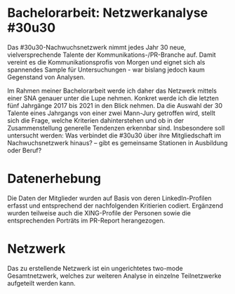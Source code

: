 # Bachelorarbeit: Netzwerkanalyse #30u30

Das #30u30-Nachwuchsnetzwerk nimmt jedes Jahr 30 neue, vielversprechende Talente der Kommunikations-/PR-Branche auf. Damit vereint es die Kommunikationsprofis von Morgen und eignet sich als spannendes Sample für Untersuchungen - war bislang jedoch kaum Gegenstand von Analysen.

Im Rahmen meiner Bachelorarbeit werde ich daher das Netzwerk mittels einer SNA genauer unter die Lupe nehmen. Konkret werde ich die letzten fünf Jahrgänge 2017 bis 2021 in den Blick nehmen. Da die Auswahl der 30 Talente eines Jahrgangs von einer zwei Mann-Jury getroffen wird, stellt sich die Frage, welche Kriterien dahinterstehen und ob in der Zusammenstellung generelle Tendenzen erkennbar sind. Insbesondere soll untersucht werden: Was verbindet die #30u30 über ihre Mitgliedschaft im Nachwuchsnetzwerk hinaus? – gibt es gemeinsame Stationen in Ausbildung oder Beruf?

# Datenerhebung
Die Daten der Mitglieder wurden auf Basis von deren LinkedIn-Profilen erfasst und entsprechend der nachfolgenden Kritierien codiert. Ergänzend wurden teilweise auch die XING-Profile der Personen sowie die entsprechenden Porträts im PR-Report herangezogen.

# Netzwerk
Das zu erstellende Netzwerk ist ein ungerichtetes two-mode Gesamtnetzwerk, welches zur weiteren Analyse in einzelne Teilnetzwerke aufgeteilt werden kann.
